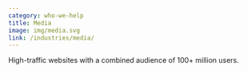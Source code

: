 ```yaml
---
category: who-we-help
title: Media
image: img/media.svg
link: /industries/media/
---
```


High-traffic websites with a combined audience of 100+ million users.

